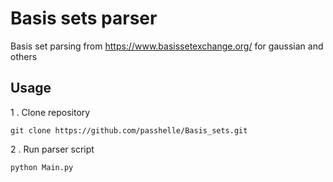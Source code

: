 # Basis sets parser

Basis set parsing from https://www.basissetexchange.org/ for gaussian and others

## Usage

1 . Clone repository

```
git clone https://github.com/passhelle/Basis_sets.git
```

2 . Run parser script

```
python Main.py
```
